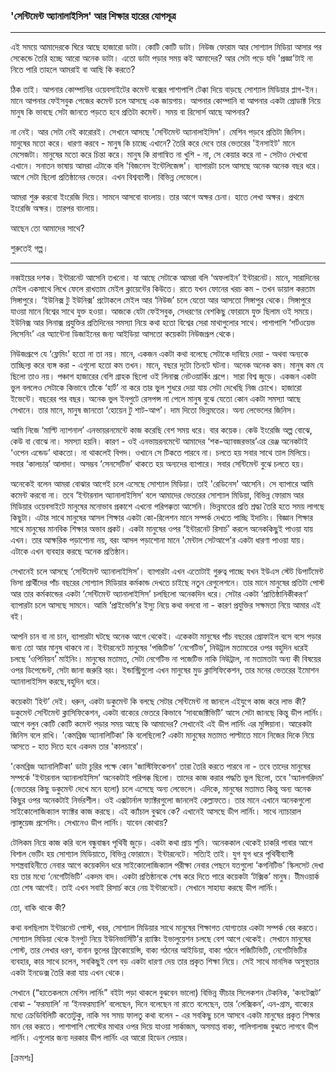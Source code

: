 ### 'সেন্টিমেন্ট অ্যানালাইসিস' আর শিক্ষার হারের যোগসূত্র

---

এই সময়ে আমাদেরকে ঘিরে আছে হাজারো ডাটা। কোটি কোটি ডাটা। নিউজ ফোরাম আর সোশ্যাল মিডিয়া আসার পর সেকেন্ডে তৈরি হচ্ছে আরো অনেক ডাটা। এতো ডাটা পড়ার সময় কই আমাদের? আর সেটা পড়ে যদি 'প্রজ্ঞা'টাই না নিতে পারি তাহলে আমরাই বা আছি কি করতে?

ঠিক তাই। আপনার কোম্পানির ওয়েবসাইটের কমেন্ট বক্সের পাশাপাশি টেক্কা দিয়ে বাড়ছে সোশ্যাল মিডিয়ার প্লাগ-ইন। মানে আপনার ফেইসবুক পেজের কমেন্ট চলে আসছে এক জায়গায়। আপনার কোম্পানি বা আপনার একটা প্রোডাক্ট নিয়ে মানুষ কি ভাবছে সেটা জানতে পড়তে হবে প্রতিটা কমেন্ট। সময় বা রিসোর্স আছে আপনার?

না নেই। আর সেটা নেই কারোরই। সেখানে আসছে 'সেন্টিমেন্ট অ্যানালাইসিস'। মেশিন পড়বে প্রতিটা জিনিস। মানুষের মতো করে। ধারণা করবে - মানুষ কি চাচ্ছে এখানে? তৈরি করে দেবে তার ভেতরের 'ইনসাইট' মানে মেসেজটা। মানুষের মতো করে চিন্তা করে। মানুষ কি রাগান্বিত না খুশি - না, সে কেয়ার করে না - সেটাও দেখবো এখানে। সনাতন ভাষায় আমরা এটাকে বলি 'বিজনেস ইন্টেলিজেন্স'। ব্যাপারটা চলে আসছে অনেক অনেক বছর ধরে। আগে সেটা ছিলো প্রতিষ্ঠানের ভেতর। এখন বিশ্বব্যাপী। বিভিন্ন লেভেলে।

আমরা শুরু করবো ইংরেজি দিয়ে। সামনে আসবো বাংলায়। তার আগে অক্ষর চেনা। হাতে লেখা অক্ষর। প্রথমে ইংরেজি অক্ষর। তারপর বাংলায়।

আছেন তো আমাদের সাথে?

শুরুতেই গল্প।

---

নব্বইয়ের দশক। ইন্টারনেট আসেনি তখনো। যা আছে সেটাকে আমরা বলি ‘অফলাইন’ ইন্টারনেট। মানে, সারাদিনের মেইল একসাথে লিখে ফেলে রাখতাম মেইল ক্লায়েন্টের কিউতে। রাতে যখন ফোনের খরচ কম - তখন ডায়াল করতাম সিঙ্গাপুরে। ‘ইউনিক্স টু ইউনিক্স’ প্রটোকলে মেইল আর ‘নিউজ’ চলে যেতো আর আসতো সিঙ্গাপুর থেকে। সিঙ্গাপুরে যাওয়া মানে বিশ্বের সাথে যুক্ত হওয়া। আজকে যেটা ফেইসবুক, সেধরণের বেশকিছু ফোরামে যুক্ত ছিলাম ওই সময়ে। ইউনিক্স আর লিনাক্স প্রযুক্তির প্রতিদিনের সমস্যা নিয়ে কথা হতো বিশ্বের সেরা মাথাগুলোর সাথে। পাশাপাশি ‘শর্টওয়েভ লিসেনিং’ এর অ্যান্টেনা ডিজাইনের জন্য আইডিয়া আসতো কয়েকটা নিউজগ্রূপ থেকে।

নিউজগ্রূপে যে ‘ফ্লেমিং’ হতো না তা নয়। মানে, একজন একটা কথা বলেছে সেটাকে দাবিয়ে দেয়া - অথবা অন্যকে তাচ্ছিল্য করে ব্যঙ্গ করা - এগুলো হতো কম তখন। মানে, বছরে দুটো তিনটে ঘটনা। অনেক অনেক কম। মানুষ কম যে ছিলো তাও নয়। পঞ্চাশ হাজারের বেশি গ্রাহক ছিলো ওই লিনাক্স নেটওয়ার্কিং গ্রূপে। সারা বিশ্ব জুড়ে। একজন একটা ভুল বললেও সেটাকে কিভাবে তাঁকে ‘হার্ট’ না করে তার ভুল শুধরে দেয়া যায় সেটা দেখেছি নিজ চোখে। হাজারো ইভেন্টে। বছরের পর বছর। অনেক ভুল ইনপুটে রেসপন্স না পেলে মানুষ বুঝে যেতো কোন একটা সমস্যা আছে সেখানে। তার মানে, মানুষ জানতো ‘হোয়েন টু শাট-আপ’। দাম দিতো ভিন্নমতের। অন্য লেভেলের জিনিস।

আমি নিজে ‘মাল্টি ন্যাশনাল’ এনভায়রনমেন্টে কাজ করেছি বেশ সময় ধরে। বার কয়েক। কেউ ইংরেজি অল্প বোঝে, কেউ বা বোঝে না। সমস্যা হয়নি। কারণ - ওই এনভায়রনমেন্টে আমাদের ‘শক-অ্যাবজরভার’এর  রেঞ্জ অনেকটাই ‘ওপেন এন্ডেড’ থাকতো। না থাকলেই বিপদ। ওখানে সে টিকতে পারবে না। চলতে হয় সবার সাথে তাল মিলিয়ে। সবার ‘কালচার’ আলাদা। অসম্ভব ‘সেনসেটিভ’ থাকতে হয় অন্যদের ব্যাপারে। সবার সেন্টিমেন্ট বুঝে চলতে হয়।

অনেকেই বলেন আমরা বোঝার আগেই চলে এসেছে সোশ্যাল মিডিয়া। তাই 'রেডিনেস' আসেনি। সে ব্যাপারে আমি কমেন্ট করবো না। তবে ‘ইন্টারনাল অ্যানালাইসিস’ বলে আমাদের ভেতরের সোশ্যাল মিডিয়া, বিভিন্ন ফোরাম আর মিডিয়ার ওয়েবসাইটে মানুষের মনোভাব প্রকাশে এখনো পরিপক্কতা আসেনি। ভিন্নমতের প্রতি শ্রদ্ধা তৈরি হতে সময় লাগছে কিছুটা। এটার সাথে মানুষের আসল শিক্ষার একটা কো-রিলেশন মানে সম্পর্ক দেখতে পাচ্ছি ইদানিং। বিজ্ঞান শিক্ষার সাথে মানুষের মানবিক শিক্ষার অভাব প্রকট। একটা মানুষের ওপর ‘ইন্টারনেট রিসার্চ’ করলে অনেককিছুই পাওয়া যায় এখন। তার আক্ষরিক পড়াশোনা নয়, বরং আসল পড়াশোনা মানে 'মেন্টাল সেটআপে'র একটা ধারণা পাওয়া যায়। এটাকে এখন ব্যবহার করছে অনেক প্রতিষ্ঠান।

সেখানেই চলে আসছে ‘সেন্টিমেন্ট অ্যানালাইসিস’। ব্যাপারটা এখন এতোটাই গুরুত্ব পাচ্ছে যখন ইউএস স্টেট ডিপার্টমেন্ট ভিসা প্রার্থীদের পাঁচ বছরের সোশ্যাল মিডিয়ার কর্মকান্ড দেখতে চাইছে নতুন রেগুলেশনে। তার মানে মানুষের প্রতিটা পোস্ট আর তার কর্মকান্ডের একটা ‘সেন্টিমেন্ট অ্যানালাইসিস’ চলছিলো অনেকদিন ধরে। সেটার একটা ‘প্রাতিষ্ঠানিকীকরণ’ ব্যাপারটা চলে আসছে সামনে। আমি ‘প্রাইভেসি’র ইস্যু নিয়ে কথা বলবো না - কারণ প্রযুক্তির সক্ষমতা নিয়ে আমার এই বই।

আপনি চান বা না চান, ব্যাপারটা ঘটছে অনেক আগে থেকেই। একেকটা মানুষের পাঁচ বছরের প্রোফাইল বসে বসে পড়ার জন্য তো আর মানুষ থাকবে না। ইন্টারনেটে মানুষের ‘পজিটিভ’ ‘নেগেটিভ’, নিউট্রাল মতামতের ওপর বহুদিন ধরেই চলছে ‘ওপিনিয়ন’ মাইনিং। মানুষের মতামত, সেটা নেগেটিভ না পজেটিভ নাকি নিউট্রাল, না মতামতটা অন্য কী বিষয়ের ওপর ডিপেন্ডেন্ট, সেটা জানা জরুরি বরং। ইন্ডাস্ট্রিগুলো এখন মানুষের মুড ক্লাসিফিকেশন, তার মনের ভেতরের ইমোশন অ্যানালাইসিস করছে,বহুদিন ধরে।

কয়েকটা ‘হিন্ট’ দেই। ধরুন,  একটা ডকুমেন্ট কি বলছে সেটার সেন্টিমেন্ট না জানলে এইযুগে কাজ করে লাভ কী? ডকুমেন্ট সেন্টিমেন্ট ক্লাসিফিকেশন, একটা বাক্যের ভেতরে কিভাবে ‘সাবজেক্টিভিটি’ আসে সেটা জানছে কিন্তু ডীপ লার্নিং। আগে বলুন কোটি কোটি কমেন্ট পড়ার সময় আছে কি আমাদের? সেখানেই এই ডীপ লার্নিং এর মুন্সিয়ানা। আরেকটা জিনিস বলে রাখি। 'কেমব্রিজ অ্যানালিটিকা' কি বলেছিলো? একটা মানুষের মতামত পাল্টাতে মানে নিজের দিকে নিয়ে আসতে - হাত দিতে হবে একদম তার 'কালচারে'।

'কেমব্রিজ অ্যানালিটিকা' ডাটা চুরির পক্ষে কোন 'জাস্টিফিকেশন' তারা তৈরি করতে পারবে না - তবে তাদের মানুষের সম্পর্কে 'ইন্টারনাল অ্যানালাইসিস' অনেকটাই পরিপক্ক ছিলো। তাদের কাজ করার পদ্ধতি ভুল ছিলো, তবে 'অ্যালগরিদম' \(ভেতরের কিছু ডকুমেন্ট দেখে মনে হলো\) চলে এসেছে অন্য লেভেলে। এদিকে, মানুষের মতামত কিন্তু অন্য অনেক কিছুর ওপর অনেকটাই নির্ভরশীল। ওই এক্সটার্নাল ফ্যাক্টরগুলো জানলেই কেল্লাফতে। তার মানে এখানে অনেকগুলো সাইকোলোজিক্যাল ফ্যাক্টর কাজ করছে। এই ক্যাঁচাল বুঝবে কে? এখানেই আসছে ডীপ লার্নিং। সাথে ন্যাচারাল ল্যাঙ্গুয়েজ প্রসেসিং। সেখানেও ডীপ লার্নিং। যাবেন কোথায়?

টেলিকম নিয়ে কাজ করি বলে বন্ধুবান্ধব পৃথিবী জুড়ে। একটা কথা প্রায় শুনি। অনেককাল থেকেই চাকরি পাবার আগে বিশাল ভেটিং হয় সোশ্যাল মিডিয়াতে, বিভিন্ন ফোরামে। ইন্টারনেটে। সত্যিই তাই। যুগ যুগ ধরে পৃথিবীব্যাপী সশস্ত্রবাহিনীতে নেবার আগে কয়েকদিন ধরে সাইকোলোজিক্যাল পরীক্ষা নেবার পেছনে যতগুলো ‘কগনিটিভ’ স্কিলসেট দেখা হয় তার মধ্যে ‘নেগেটিভিটি’ একদম বাদ। একটা প্রতিষ্ঠানকে শেষ করে দিতে পারে কয়েকটা ‘টক্সিক’ মানুষ। টীমওয়ার্ক তো শেষ আগেই। তাই এখন সবাই রিসার্চ করে নেয় ইন্টারনেটে। সেখানে সাহায্য করছে ডীপ লার্নিং।

তো, বাকি থাকে কী?

কথা বলছিলাম ইন্টারনেট পোস্ট, খবর, সোশ্যাল মিডিয়ার সাথে মানুষের শিক্ষাগত যোগ্যতার একটা সম্পর্ক বের করতে। সোশ্যাল মিডিয়া থেকে ইনপুট নিয়ে ইউনিভার্সিটি’র র‌্যাঙ্কিং ইভালুয়েশন চলছে বেশ আগে থেকেই। সেখানে মানুষের পোস্ট, তার লেখার ধরণ, বানান ভুলের ফ্রিকোয়েন্সি, বাক্য গঠনের আইডিয়া, বাক্য গঠনে পজিটিভিটি, নেগেটিভিটির ব্যবহার, কার সাথে চলেন, সবকিছুই বেশ বড় একটা ধারণা দেয় তার প্রকৃত শিক্ষা নিয়ে। সেই সাথে মানসিক অসুস্থতার একটা ইনডেক্স তৈরি করা যায় এখন থেকে।

সেখানে \(“হাতেকলমে মেশিন লার্নিং” বইটা পড়া থাকলে বুঝবেন ভালো\) বিভিন্ন ফীচার সিলেকশন টেকনিক, ‘কনটেক্সট’ বোঝা - ‘ফরম্যালি’ না ‘ইনফরম্যালি’ বলেছেন, দিনে বলেছেন না রাতে বলেছেন, তার ‘লেক্সিকন’, এন-গ্রাম, বাক্যের মধ্যে ক্রেডিবিলিটি কতোটুকু, নাকি সব সময় ফালতু কথা বলেন - এর সবকিছু চলে আসবে একটা মানুষের প্রকৃত শিক্ষার মান বের করতে। পাশাপাশি পোস্টের মাথার ওপর দিয়ে যাওয়া সার্কাজম, অসমাপ্ত বাক্য, গালিগালাজ বুঝতে লাগবে ডীপ লার্নিং। এগুলোর জন্য দরকার ডীপ লার্নিং এর আরো হিডেন লেয়ার।

\[ক্রমশঃ\]

